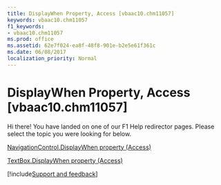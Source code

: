 ```yaml
---
title: DisplayWhen Property, Access [vbaac10.chm11057]
keywords: vbaac10.chm11057
f1_keywords:
- vbaac10.chm11057
ms.prod: office
ms.assetid: 62e7f024-ea8f-48f8-901e-b2e5e61f361c
ms.date: 06/08/2017
localization_priority: Normal
---
```



# DisplayWhen Property, Access [vbaac10.chm11057]

Hi there! You have landed on one of our F1 Help redirector pages. Please select the topic you were looking for below.

[NavigationControl.DisplayWhen property (Access)](https://msdn.microsoft.com/library/e1e91c9b-aba6-4bf1-6b54-6c64badfa7af%28Office.15%29.aspx)

[TextBox.DisplayWhen property (Access)](https://msdn.microsoft.com/library/6e5fa1c0-a264-cbc1-6fdf-9aef6c7f6bab%28Office.15%29.aspx)

[!include[Support and feedback](~/includes/feedback-boilerplate.md)]
